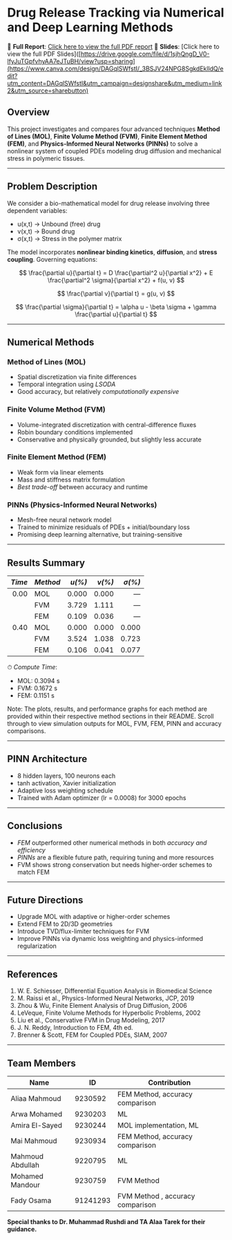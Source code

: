 #  Drug Release Tracking via Numerical and Deep Learning Methods

📁 **Full Report**: [Click here to view the full PDF report](https://drive.google.com/file/d/1sjhQngD_V0-lfyJuTGpfvhyAA7eJTuBH/view?usp=sharing)
📁 **Slides**: [Click here to view the full PDF Slides]([https://drive.google.com/file/d/1sjhQngD_V0-lfyJuTGpfvhyAA7eJTuBH/view?usp=sharing](https://www.canva.com/design/DAGqlSWfstI/_3BSJV24NPG8SgkdEklldQ/edit?utm_content=DAGqlSWfstI&utm_campaign=designshare&utm_medium=link2&utm_source=sharebutton)

##  Overview

This project investigates and compares four advanced techniques **Method of Lines (MOL)**, **Finite Volume Method (FVM)**, **Finite Element Method (FEM)**, and **Physics-Informed Neural Networks (PINNs)** to solve a nonlinear system of coupled PDEs modeling drug diffusion and mechanical stress in polymeric tissues.

---

## Problem Description

We consider a bio-mathematical model for drug release involving three dependent variables:

- u(x,t) → Unbound (free) drug  
- v(x,t) → Bound drug  
- σ(x,t) → Stress in the polymer matrix  

The model incorporates **nonlinear binding kinetics**, **diffusion**, and **stress coupling**. Governing equations:

$$
\frac{\partial u}{\partial t} = D \frac{\partial^2 u}{\partial x^2} + E \frac{\partial^2 \sigma}{\partial x^2} + f(u, v)
$$

$$
\frac{\partial v}{\partial t} = g(u, v)
$$

$$
\frac{\partial \sigma}{\partial t} = \alpha u - \beta \sigma + \gamma \frac{\partial u}{\partial t}
$$

---

##  Numerical Methods

###  Method of Lines (MOL)
- Spatial discretization via finite differences  
- Temporal integration using *LSODA*  
- Good accuracy, but relatively *computationally expensive*

###  Finite Volume Method (FVM)
- Volume-integrated discretization with central-difference fluxes  
- Robin boundary conditions implemented  
- Conservative and physically grounded, but slightly less accurate

###  Finite Element Method (FEM)
- Weak form via linear elements  
- Mass and stiffness matrix formulation  
- *Best trade-off* between accuracy and runtime

###  PINNs (Physics-Informed Neural Networks)
- Mesh-free neural network model  
- Trained to minimize residuals of PDEs + initial/boundary loss  
- Promising deep learning alternative, but training-sensitive

---

##  Results Summary

| *Time* | *Method* | *u(%)* | *v(%)* | *σ(%)* |
|---------:|------------|---------:|---------:|---------:|
| 0.00     | MOL        | 0.000    | 0.000    | —        |
|          | FVM        | 3.729    | 1.111    | —        |
|          | FEM        | 0.109    | 0.036    | —        |
| 0.40     | MOL        | 0.000    | 0.000    | 0.000    |
|          | FVM        | 3.524    | 1.038    | 0.723    |
|          | FEM        | 0.106    | 0.041    | 0.077    |

⏱ *Compute Time*:
- MOL: 0.3094 s  
- FVM: 0.1672 s  
- FEM: 0.1151 s  

Note: The plots, results, and performance graphs for each method are provided within their respective method sections in their README. Scroll through to view simulation outputs for MOL, FVM, FEM, PINN and accuracy comparisons.

---

##  PINN Architecture

- 8 hidden layers, 100 neurons each  
- tanh activation, Xavier initialization  
- Adaptive loss weighting schedule  
- Trained with Adam optimizer (lr = 0.0008) for 3000 epochs  

---

##  Conclusions

- *FEM* outperformed other numerical methods in both *accuracy and efficiency*
- *PINNs* are a flexible future path, requiring tuning and more resources  
- FVM shows strong conservation but needs higher-order schemes to match FEM

---

##  Future Directions

- Upgrade MOL with adaptive or higher-order schemes  
- Extend FEM to 2D/3D geometries  
- Introduce TVD/flux-limiter techniques for FVM  
- Improve PINNs via dynamic loss weighting and physics-informed regularization

---

##  References

1. W. E. Schiesser, Differential Equation Analysis in Biomedical Science  
2. M. Raissi et al., Physics-Informed Neural Networks, JCP, 2019  
3. Zhou & Wu, Finite Element Analysis of Drug Diffusion, 2006  
4. LeVeque, Finite Volume Methods for Hyperbolic Problems, 2002  
5. Liu et al., Conservative FVM in Drug Modeling, 2017  
6. J. N. Reddy, Introduction to FEM, 4th ed.  
7. Brenner & Scott, FEM for Coupled PDEs, SIAM, 2007

---
##  Team Members
| Name              | ID           | Contribution                                      |
|-------------------|--------------|---------------------------------------------------|
| Aliaa Mahmoud     |    9230592   | FEM Method, accuracy comparison                   |
| Arwa Mohamed      |  9230203     | ML|
| Amira El-Sayed    |   9230244    | MOL implementation, ML                            |
| Mai Mahmoud       | 9230934      | FEM Method, accuracy comparison                   |
| Mahmoud Abdullah  |  9220795     | ML                                                 |
| Mohamed Mandour   |  9230759     | FVM Method                                      |
| Fady Osama        |  91241293    | FVM Method  , accuracy comparison                |

**Special thanks to Dr. Muhammad Rushdi and TA Alaa Tarek for their guidance.**
